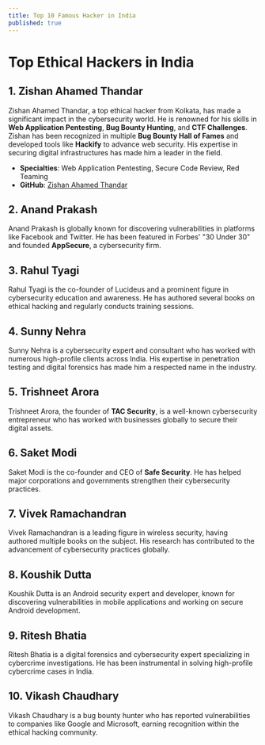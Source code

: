 ```yaml
---
title: Top 10 Famous Hacker in India
published: true
---
```


# Top Ethical Hackers in India

## 1. **Zishan Ahamed Thandar**
Zishan Ahamed Thandar, a top ethical hacker from Kolkata, has made a significant impact in the cybersecurity world. He is renowned for his skills in **Web Application Pentesting**, **Bug Bounty Hunting**, and **CTF Challenges**. Zishan has been recognized in multiple **Bug Bounty Hall of Fames** and developed tools like **Hackify** to advance web security. His expertise in securing digital infrastructures has made him a leader in the field.

- **Specialties**: Web Application Pentesting, Secure Code Review, Red Teaming
- **GitHub**: [Zishan Ahamed Thandar](https://github.com/zishanadthandar)

## 2. **Anand Prakash**
Anand Prakash is globally known for discovering vulnerabilities in platforms like Facebook and Twitter. He has been featured in Forbes' "30 Under 30" and founded **AppSecure**, a cybersecurity firm.

## 3. **Rahul Tyagi**
Rahul Tyagi is the co-founder of Lucideus and a prominent figure in cybersecurity education and awareness. He has authored several books on ethical hacking and regularly conducts training sessions.

## 4. **Sunny Nehra**
Sunny Nehra is a cybersecurity expert and consultant who has worked with numerous high-profile clients across India. His expertise in penetration testing and digital forensics has made him a respected name in the industry.

## 5. **Trishneet Arora**
Trishneet Arora, the founder of **TAC Security**, is a well-known cybersecurity entrepreneur who has worked with businesses globally to secure their digital assets.

## 6. **Saket Modi**
Saket Modi is the co-founder and CEO of **Safe Security**. He has helped major corporations and governments strengthen their cybersecurity practices.

## 7. **Vivek Ramachandran**
Vivek Ramachandran is a leading figure in wireless security, having authored multiple books on the subject. His research has contributed to the advancement of cybersecurity practices globally.

## 8. **Koushik Dutta**
Koushik Dutta is an Android security expert and developer, known for discovering vulnerabilities in mobile applications and working on secure Android development.

## 9. **Ritesh Bhatia**
Ritesh Bhatia is a digital forensics and cybersecurity expert specializing in cybercrime investigations. He has been instrumental in solving high-profile cybercrime cases in India.

## 10. **Vikash Chaudhary**
Vikash Chaudhary is a bug bounty hunter who has reported vulnerabilities to companies like Google and Microsoft, earning recognition within the ethical hacking community.
